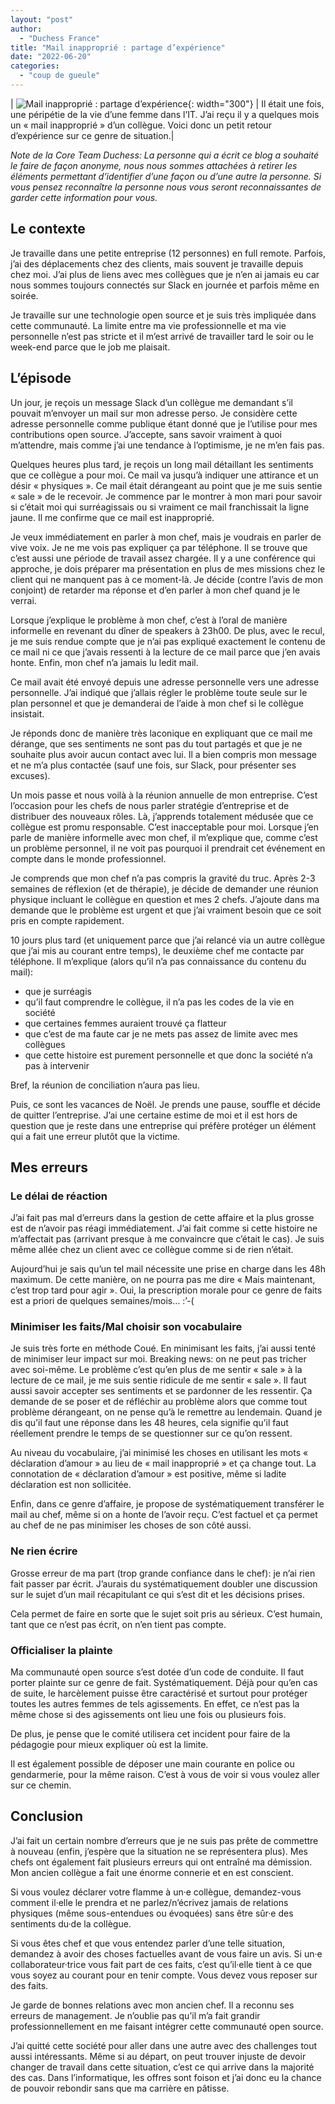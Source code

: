 ```yaml
---
layout: "post"
author:
  - "Duchess France"
title: "Mail inapproprié : partage d’expérience"
date: "2022-06-20"
categories:
  - "coup de gueule"
---
```


| ![Mail inapproprié : partage d’expérience](/assets/2022/06/2022-06-20-mail-inapproprie/balancoire.jpg){: width="300"} | Il était une fois, une péripétie de la vie d’une femme dans l’IT. J’ai reçu il y a quelques mois un « mail inapproprié » d’un collègue. Voici donc un petit retour d’expérience sur ce genre de situation.|

_*Note de la Core Team Duchess*: La personne qui a écrit ce blog a souhaité le faire de façon anonyme, nous nous sommes attachées à retirer les éléments permettant d’identifier d’une façon ou d’une autre la personne. Si vous pensez reconnaître la personne nous vous seront reconnaissantes de garder cette information pour vous._
## Le contexte

Je travaille dans une petite entreprise (12 personnes) en full remote. Parfois, j’ai des déplacements chez des clients, mais souvent je travaille depuis chez moi. J’ai plus de liens avec mes collègues que je n’en ai jamais eu car nous sommes toujours connectés sur Slack en journée et parfois même en soirée.

Je travaille sur une technologie open source et je suis très impliquée dans cette communauté. La limite entre ma vie professionnelle et ma vie personnelle n’est pas stricte et il m’est arrivé de travailler tard le soir ou le week-end parce que le job me plaisait.
## L’épisode

Un jour, je reçois un message Slack d’un collègue me demandant s’il pouvait m’envoyer un mail sur mon adresse perso. Je considère cette adresse personnelle comme publique étant donné que je l’utilise pour mes contributions open source. J’accepte, sans savoir vraiment à quoi m’attendre, mais comme j’ai une tendance à l’optimisme, je ne m’en fais pas.

Quelques heures plus tard, je reçois un long mail détaillant les sentiments que ce collègue a pour moi. Ce mail va jusqu’à indiquer une attirance et un désir « physiques ». Ce mail était dérangeant au point que je me suis sentie « sale » de le recevoir. Je commence par le montrer à mon mari pour savoir si c’était moi qui surréagissais ou si vraiment ce mail franchissait la ligne jaune. Il me confirme que ce mail est inapproprié.

Je veux immédiatement en parler à mon chef, mais je voudrais en parler de vive voix. Je ne me vois pas expliquer ça par téléphone. Il se trouve que c’est aussi une période de travail assez chargée. Il y a une conférence qui approche, je dois préparer ma présentation en plus de mes missions chez le client qui ne manquent pas à ce moment-là. Je décide (contre l’avis de mon conjoint) de retarder ma réponse et d’en parler à mon chef quand je le verrai.

Lorsque j’explique le problème à mon chef, c’est à l’oral de manière informelle en revenant du dîner de speakers à 23h00. De plus, avec le recul, je me suis rendue compte que je n’ai pas expliqué exactement le contenu de ce mail ni ce que j’avais ressenti à la lecture de ce mail parce que j’en avais honte. Enfin, mon chef n’a jamais lu ledit mail.

Ce mail avait été envoyé depuis une adresse personnelle vers une adresse personnelle. J’ai indiqué que j’allais régler le problème toute seule sur le plan personnel et que je demanderai de l’aide à mon chef si le collègue insistait.

Je réponds donc de manière très laconique en expliquant que ce mail me dérange, que ses sentiments ne sont pas du tout partagés et que je ne souhaite plus avoir aucun contact avec lui. Il a bien compris mon message et ne m’a plus contactée (sauf une fois, sur Slack, pour présenter ses excuses).

Un mois passe et nous voilà à la réunion annuelle de mon entreprise. C’est l’occasion pour les chefs de nous parler stratégie d’entreprise et de distribuer des nouveaux rôles. Là, j’apprends totalement médusée que ce collègue est promu responsable. C’est inacceptable pour moi. Lorsque j’en parle de manière informelle avec mon chef, il m’explique que, comme c’est un problème personnel, il ne voit pas pourquoi il prendrait cet événement en compte dans le monde professionnel.

Je comprends que mon chef n’a pas compris la gravité du truc. Après 2-3 semaines de réflexion (et de thérapie), je décide de demander une réunion physique incluant le collègue en question et mes 2 chefs. J’ajoute dans ma demande que le problème est urgent et que j’ai vraiment besoin que ce soit pris en compte rapidement.

10 jours plus tard (et uniquement parce que j’ai relancé via un autre collègue que j’ai mis au courant entre temps), le deuxième chef me contacte par téléphone. Il m’explique (alors qu’il n’a pas connaissance du contenu du mail):

* que je surréagis
* qu’il faut comprendre le collègue, il n’a pas les codes de la vie en société
* que certaines femmes auraient trouvé ça flatteur
* que c’est de ma faute car je ne mets pas assez de limite avec mes collègues
* que cette histoire est purement personnelle et que donc la société n’a pas à intervenir

Bref, la réunion de conciliation n’aura pas lieu.

Puis, ce sont les vacances de Noël. Je prends une pause, souffle et décide de quitter l’entreprise. J’ai une certaine estime de moi et il est hors de question que je reste dans une entreprise qui préfère protéger un élément qui a fait une erreur plutôt que la victime.
## Mes erreurs
### Le délai de réaction

J’ai fait pas mal d’erreurs dans la gestion de cette affaire et la plus grosse est de n’avoir pas réagi immédiatement. J’ai fait comme si cette histoire ne m’affectait pas (arrivant presque à me convaincre que c’était le cas). Je suis même allée chez un client avec ce collègue comme si de rien n’était.

Aujourd’hui je sais qu’un tel mail nécessite une prise en charge dans les 48h maximum. De cette manière, on ne pourra pas me dire « Mais maintenant, c’est trop tard pour agir ». Oui, la prescription morale pour ce genre de faits est a priori de quelques semaines/mois… :’-(
### Minimiser les faits/Mal choisir son vocabulaire

Je suis très forte en méthode Coué. En minimisant les faits, j’ai aussi tenté de minimiser leur impact sur moi. Breaking news: on ne peut pas tricher avec soi-même. Le problème c’est qu’en plus de me sentir « sale » à la lecture de ce mail, je me suis sentie ridicule de me sentir « sale ». Il faut aussi savoir accepter ses sentiments et se pardonner de les ressentir. Ça demande de se poser et de réfléchir au problème alors que comme tout problème dérangeant, on ne pense qu’à le remettre au lendemain. Quand je dis qu’il faut une réponse dans les 48 heures, cela signifie qu’il faut réellement prendre le temps de se questionner sur ce qu’on ressent.

Au niveau du vocabulaire, j’ai minimisé les choses en utilisant les mots « déclaration d’amour » au lieu de « mail inapproprié » et ça change tout. La connotation de « déclaration d’amour » est positive, même si ladite déclaration est non sollicitée.

Enfin, dans ce genre d’affaire, je propose de systématiquement transférer le mail au chef, même si on a honte de l’avoir reçu. C’est factuel et ça permet au chef de ne pas minimiser les choses de son côté aussi.
### Ne rien écrire

Grosse erreur de ma part (trop grande confiance dans le chef): je n’ai rien fait passer par écrit. J’aurais du systématiquement doubler une discussion sur le sujet d’un mail récapitulant ce qui s’est dit et les décisions prises.

Cela permet de faire en sorte que le sujet soit pris au sérieux. C’est humain, tant que ce n’est pas écrit, on n’en tient pas compte.
### Officialiser la plainte

Ma communauté open source s’est dotée d’un code de conduite. Il faut porter plainte sur ce genre de fait. Systématiquement. Déjà pour qu’en cas de suite, le harcèlement puisse être caractérisé et surtout pour protéger toutes les autres femmes de tels agissements. En effet, ce n’est pas la même chose si des agissements ont lieu une fois ou plusieurs fois.

De plus, je pense que le comité utilisera cet incident pour faire de la pédagogie pour mieux expliquer où est la limite.

Il est également possible de déposer une main courante en police ou gendarmerie, pour la même raison. C’est à vous de voir si vous voulez aller sur ce chemin.
## Conclusion

J’ai fait un certain nombre d’erreurs que je ne suis pas prête de commettre à nouveau (enfin, j’espère que la situation ne se représentera plus). Mes chefs ont également fait plusieurs erreurs qui ont entraîné ma démission. Mon ancien collègue a fait une énorme connerie et en est conscient.

Si vous voulez déclarer votre flamme à un·e collègue, demandez-vous comment il·elle le prendra et ne parlez/n’écrivez jamais de relations physiques (même sous-entendues ou évoquées) sans être sûr·e des sentiments du·de la collègue.

Si vous êtes chef et que vous entendez parler d’une telle situation, demandez à avoir des choses factuelles avant de vous faire un avis. Si un·e collaborateur·trice vous fait part de ces faits, c’est qu’il·elle tient à ce que vous soyez au courant pour en tenir compte. Vous devez vous reposer sur des faits.

Je garde de bonnes relations avec mon ancien chef. Il a reconnu ses erreurs de management. Je n’oublie pas qu’il m’a fait grandir professionnellement en me faisant intégrer cette communauté open source.

J’ai quitté cette société pour aller dans une autre avec des challenges tout aussi intéressants. Même si au départ, on peut trouver injuste de devoir changer de travail dans cette situation, c’est ce qui arrive dans la majorité des cas. Dans l’informatique, les offres sont foison et j’ai donc eu la chance de pouvoir rebondir sans que ma carrière en pâtisse.